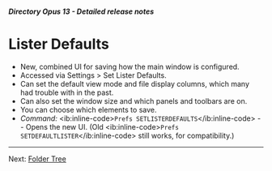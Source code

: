 ##### Directory Opus 13 - Detailed release notes

# Lister Defaults

- New, combined UI for saving how the main window is configured.
- Accessed via Settings \> Set Lister Defaults.
- Can set the default view mode and file display columns, which many had trouble with in the past.
- Can also set the window size and which panels and toolbars are on.
- You can choose which elements to save.
- *Command:* \<ib:inline-code\>`Prefs SETLISTERDEFAULTS`\</ib:inline-code\> -- Opens the new UI. (Old \<ib:inline-code\>`Prefs SETDEFAULTLISTER`\</ib:inline-code\> still works, for compatibility.)

------------------------------------------------------------------------

Next: [Folder Tree](/Manual/release_history/opus13_detailed/folder_tree.md)
